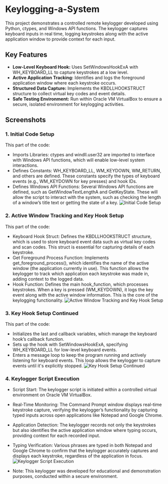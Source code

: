 # Keylogging-a-System
This project demonstrates a controlled remote keylogger developed using Python, ctypes, and Windows API functions. The keylogger captures keyboard inputs in real time, logging keystrokes along with the active application window to provide context for each input.

## Key Features
- **Low-Level Keyboard Hook:** Uses SetWindowsHookExA with WH_KEYBOARD_LL to capture keystrokes at a low level.
- **Active Application Tracking:** Identifies and logs the foreground application window where each keystroke occurs.
- **Structured Data Capture:** Implements the KBDLLHOOKSTRUCT structure to collect virtual key codes and event details.
- **Safe Testing Environment:** Run within Oracle VM VirtualBox to ensure a secure, isolated environment for keylogging activities.

## Screenshots

### 1. Initial Code Setup
This part of the code:
- Imports Libraries: ctypes and windll.user32 are imported to interface with Windows API functions, which will enable low-level system interactions.
- Defines Constants: WH_KEYBOARD_LL, WM_KEYDOWN, WM_RETURN, and others are defined. These constants specify the types of keyboard events (e.g., WM_KEYDOWN for key presses) and hook IDs.
- Defines Windows API Functions: Several Windows API functions are defined, such as GetWindowTextLengthA and GetKeyState. These will allow the script to interact with the system, such as checking the length of a window’s title text or getting the state of a key.
![Initial Code Setup](https://i.imgur.com/n9CUZhh.png)

### 2. Active Window Tracking and Key Hook Setup
This part of the code:
-	Keyboard Hook Struct: Defines the KBDLLHOOKSTRUCT structure, which is used to store keyboard event data such as virtual key codes and scan codes. This struct is essential for capturing details of each keystroke.
-	Get Foreground Process Function: Implements get_foreground_process(), which identifies the name of the active window (the application currently in use). This function allows the keylogger to track which application each keystroke was made in, adding context to the logged data.
-	Hook Function: Defines the main hook_function, which processes keystrokes. When a key is pressed (WM_KEYDOWN), it logs the key event along with the active window information. This is the core of the keylogging functionality.
![Active Window Tracking and Key Hook Setup](https://i.imgur.com/rhEGboc.png)
### 3. Key Hook Setup Continued
This part of the code:
-	Initializes the last and callback variables, which manage the keyboard hook’s callback function.
-	Sets up the hook with SetWindowsHookExA, specifying WH_KEYBOARD_LL for low-level keyboard events.
-	Enters a message loop to keep the program running and actively listening for keyboard events. This loop allows the keylogger to capture events until it's explicitly stopped.
![Key Hook Setup Continued](https://i.imgur.com/pvaNodD.png)

### 4. Keylogger Script Execution
- Script Start: The keylogger script is initiated within a controlled virtual environment on Oracle VM VirtualBox.
- Real-Time Monitoring: The Command Prompt window displays real-time keystroke capture, verifying the keylogger’s functionality by capturing typed inputs across open applications like Notepad and Google Chrome.
- Application Detection: The keylogger records not only the keystrokes but also identifies the active application window where typing occurs, providing context for each recorded input.
- Typing Verification: Various phrases are typed in both Notepad and Google Chrome to confirm that the keylogger accurately captures and displays each keystroke, regardless of the application in focus.
![Keylogger Script Execution](https://i.imgur.com/EAj1Iyi.png)

- Note: This keylogger was developed for educational and demonstration purposes, conducted within a secure environment.

